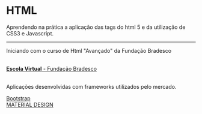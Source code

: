 # HTML
Aprendendo na prática a aplicação das tags do html 5 e da utilização de CSS3 e Javascript. 
<br />
<hr>
<p>Iniciando com o curso de Html "Avançado" da Fundação Bradesco</p>
<br />
<a href="https://www.ev.org.br/"><strong>Escola Virtual</strong> - Fundação Bradesco</a>
<br />
<br />
<p>Aplicações desenvolvidas com frameworks utilizados pelo mercado.</p>
<a href="">Bootstrap</a>
<br />
<a href="https://material.io/develop">MATERIAL DESIGN</a>
<br />
<a href="https://get.foundation/index.html>Foundation</a>
